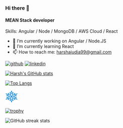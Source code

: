 ### Hi there 👋
#### MEAN Stack developer

Skills: Angular / Node / MongoDB / AWS Cloud / React

- 🔭 I’m currently working on Angular / Node.JS 
- 🌱 I’m currently learning React 
- 📫 How to reach me: harshajudia99@gmail.com 


[<img src='https://cdn.jsdelivr.net/npm/simple-icons@3.0.1/icons/github.svg' alt='github' height='40'>](https://github.com/Harsh-Ajudia)  [<img src='https://cdn.jsdelivr.net/npm/simple-icons@3.0.1/icons/linkedin.svg' alt='linkedin' height='40'>](https://www.linkedin.com/in/https://www.linkedin.com/in/harsh-ajudia/)  

[![Harsh's GitHub stats](https://github-readme-stats.vercel.app/api?username=Harsh-Ajudia&show_icons=true&count_private=true)](https://github.com/anuraghazra/github-readme-stats)

[![Top Langs](https://github-readme-stats.vercel.app/api/top-langs/?username=Harsh-Ajudia&hide=css,html,tsql,shell&layout=compact)](https://github.com/anuraghazra/github-readme-stats)

<a href='https://archiveprogram.github.com/'><img src='https://raw.githubusercontent.com/acervenky/animated-github-badges/master/assets/acbadge.gif' width='40' height='40'></a> 

[![trophy](https://github-profile-trophy.vercel.app/?username=Harsh-Ajudia)](https://github.com/ryo-ma/github-profile-trophy)

![GitHub streak stats](https://github-readme-streak-stats.herokuapp.com/?user=Harsh-Ajudia)  


<!--
**Harsh-Ajudia/Harsh-Ajudia** is a ✨ _special_ ✨ repository because its `README.md` (this file) appears on your GitHub profile.

Here are some ideas to get you started:

- 🔭 I’m currently working on ...
- 🌱 I’m currently learning ...
- 👯 I’m looking to collaborate on ...
- 🤔 I’m looking for help with ...
- 💬 Ask me about ...
- 📫 How to reach me: ...
- 😄 Pronouns: ...
- ⚡ Fun fact: ...
-->

